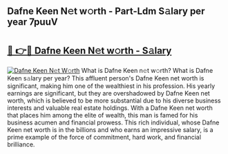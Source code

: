 ## Dafne Keen N𝚎t w𝚘rth - Part-Ldm S𝚊lary per year 7puuV

# <h2><a href="http://gc3b7f.nevu.top/?p=Dafne+Keen">🔗 👉🔴 Dafne Keen N𝚎t w𝚘rth - S𝚊lary</a></h2>

[![Dafne Keen N𝚎t W𝚘rth](https://i.imgur.com/Oavwk0R.jpeg)](http://gc3b7f.nevu.top/?p=Dafne+Keen)
What is Dafne Keen n𝚎t w𝚘rth? What is Dafne Keen s𝚊lary per year?
This affluent person's Dafne Keen net worth is significant, making him one of the wealthiest in his profession. His yearly earnings are significant, but they are overshadowed by Dafne Keen net worth, which is believed to be more substantial due to his diverse business interests and valuable real estate holdings. With a Dafne Keen net worth that places him among the elite of wealth, this man is famed for his business acumen and financial prowess. This rich individual, whose Dafne Keen net worth is in the billions and who earns an impressive salary, is a prime example of the force of commitment, hard work, and financial brilliance.
